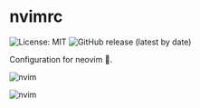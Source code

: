 # nvimrc

![License: MIT](https://img.shields.io/github/license/liubang/nvimrc?style=flat-square)
![GitHub release (latest by date)](https://img.shields.io/github/v/release/liubang/nvimrc?style=flat-square)

Configuration for neovim :rose:.

![nvim](https://user-images.githubusercontent.com/13254917/141631180-cbf2a7fe-b783-4688-a7cf-7462de412855.png)

![nvim](https://user-images.githubusercontent.com/13254917/141640340-cf9d164b-fd34-46dc-8f3c-c21c03a07d49.png)
